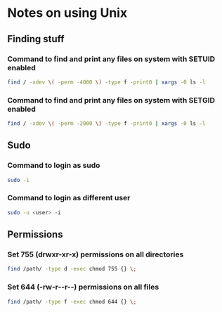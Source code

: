 # Notes on using Unix

## Finding stuff

### Command to find and print any files on system with SETUID enabled
```bash
find / -xdev \( -perm -4000 \) -type f -print0 | xargs -0 ls -l
```
### Command to find and print any files on system with SETGID enabled
```bash
find / -xdev \( -perm -2000 \) -type f -print0 | xargs -0 ls -l
```

## Sudo

### Command to login as sudo
```bash
sudo -i
```
### Command to login as different user
```bash
sudo -u <user> -i
```

## Permissions

### Set 755 (drwxr-xr-x) permissions on all directories
```bash
find /path/ -type d -exec chmod 755 {} \;
```

### Set 644 (-rw-r--r--) permissions on all files
```bash
find /path/ -type f -exec chmod 644 {} \;
```
